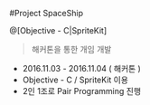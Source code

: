 #Project SpaceShip

@[Objective - C|SpriteKit]

> 해커톤을 통한 개임 개발

- 2016.11.03 - 2016.11.04 ( 해커톤 )
- Objective - C / SpriteKit 이용
- 2인 1조로 Pair Programming 진행 
